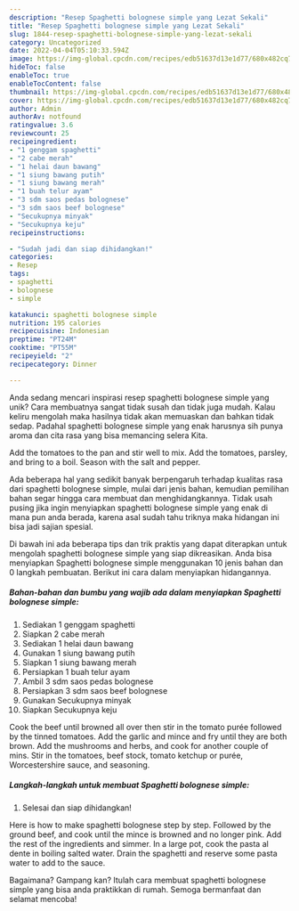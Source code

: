 ```yaml
---
description: "Resep Spaghetti bolognese simple yang Lezat Sekali"
title: "Resep Spaghetti bolognese simple yang Lezat Sekali"
slug: 1844-resep-spaghetti-bolognese-simple-yang-lezat-sekali
category: Uncategorized
date: 2022-04-04T05:10:33.594Z
image: https://img-global.cpcdn.com/recipes/edb51637d13e1d77/680x482cq70/spaghetti-bolognese-simple-foto-resep-utama.jpg
hideToc: false
enableToc: true
enableTocContent: false
thumbnail: https://img-global.cpcdn.com/recipes/edb51637d13e1d77/680x482cq70/spaghetti-bolognese-simple-foto-resep-utama.jpg
cover: https://img-global.cpcdn.com/recipes/edb51637d13e1d77/680x482cq70/spaghetti-bolognese-simple-foto-resep-utama.jpg
author: Admin
authorAv: notfound
ratingvalue: 3.6
reviewcount: 25
recipeingredient:
- "1 genggam spaghetti"
- "2 cabe merah"
- "1 helai daun bawang"
- "1 siung bawang putih"
- "1 siung bawang merah"
- "1 buah telur ayam"
- "3 sdm saos pedas bolognese"
- "3 sdm saos beef bolognese"
- "Secukupnya minyak"
- "Secukupnya keju"
recipeinstructions:

- "Sudah jadi dan siap dihidangkan!"
categories:
- Resep
tags:
- spaghetti
- bolognese
- simple

katakunci: spaghetti bolognese simple 
nutrition: 195 calories
recipecuisine: Indonesian
preptime: "PT24M"
cooktime: "PT55M"
recipeyield: "2"
recipecategory: Dinner

---
```





Anda sedang mencari inspirasi resep spaghetti bolognese simple yang unik? Cara membuatnya sangat tidak susah dan tidak juga mudah. Kalau keliru mengolah maka hasilnya tidak akan memuaskan dan bahkan tidak sedap. Padahal spaghetti bolognese simple yang enak harusnya sih punya aroma dan cita rasa yang bisa memancing selera Kita.





Add the tomatoes to the pan and stir well to mix. Add the tomatoes, parsley, and bring to a boil. Season with the salt and pepper.

Ada beberapa hal yang sedikit banyak berpengaruh terhadap kualitas rasa dari spaghetti bolognese simple, mulai dari jenis bahan, kemudian pemilihan bahan segar hingga cara membuat dan menghidangkannya. Tidak usah pusing jika ingin menyiapkan spaghetti bolognese simple yang enak di mana pun anda berada, karena asal sudah tahu triknya maka hidangan ini bisa jadi sajian spesial.






Di bawah ini ada beberapa tips dan trik praktis yang dapat diterapkan untuk mengolah spaghetti bolognese simple yang siap dikreasikan. Anda bisa menyiapkan Spaghetti bolognese simple menggunakan 10 jenis bahan dan 0 langkah pembuatan. Berikut ini cara dalam menyiapkan hidangannya.

<!--inarticleads1-->

##### Bahan-bahan dan bumbu yang wajib ada dalam menyiapkan Spaghetti bolognese simple:

1. Sediakan 1 genggam spaghetti
1. Siapkan 2 cabe merah
1. Sediakan 1 helai daun bawang
1. Gunakan 1 siung bawang putih
1. Siapkan 1 siung bawang merah
1. Persiapkan 1 buah telur ayam
1. Ambil 3 sdm saos pedas bolognese
1. Persiapkan 3 sdm saos beef bolognese
1. Gunakan Secukupnya minyak
1. Siapkan Secukupnya keju


Cook the beef until browned all over then stir in the tomato purée followed by the tinned tomatoes. Add the garlic and mince and fry until they are both brown. Add the mushrooms and herbs, and cook for another couple of mins. Stir in the tomatoes, beef stock, tomato ketchup or purée, Worcestershire sauce, and seasoning. 

<!--inarticleads2-->

##### Langkah-langkah untuk membuat Spaghetti bolognese simple:


1. Selesai dan siap dihidangkan!

Here is how to make spaghetti bolognese step by step. Followed by the ground beef, and cook until the mince is browned and no longer pink. Add the rest of the ingredients and simmer. In a large pot, cook the pasta al dente in boiling salted water. Drain the spaghetti and reserve some pasta water to add to the sauce. 

Bagaimana? Gampang kan? Itulah cara membuat spaghetti bolognese simple yang bisa anda praktikkan di rumah. Semoga bermanfaat dan selamat mencoba!
